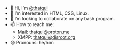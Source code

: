 - 👋 Hi, I’m [@thatqui](https://github.com/thatqui)
- 👀 I’m interested in HTML, CSS, Linux.
- 💞️ I’m looking to collaborate on any bash program.
- 📫 How to reach me:
   - Mail: [thatqui@proton.me](mailto:thatqui@proton.me)
   - XMPP: [thatqui@disroot.org](xmpp:thatqui@disroot.org)
- 😄 Pronouns: he/him
